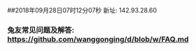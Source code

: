 ##2018年09月28日07时12分07秒 新址: 142.93.28.60
### 兔友常见问题及解答: https://github.com/wanggonging/d/blob/w/FAQ.md
